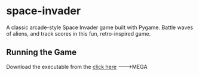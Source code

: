 # space-invader
A classic arcade-style Space Invader game built with Pygame. Battle waves of aliens, and track  scores in this fun, retro-inspired game.


## Running the Game

Download the executable from the [click here]([www.google.com](https://mega.nz/file/3RJynY5I#Ji8Ongk4ZOHOLmq6hNoAKPBv9MayQj3VAioUD_b6cyw)) --->MEGA
